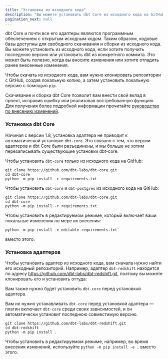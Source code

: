 ```yaml
---
title: "Установка из исходного кода"
description: "Вы можете установить dbt Core из исходного кода на GitHub."
pagination_next: null
---
```


dbt Core и почти все его адаптеры являются программным обеспечением с открытым исходным кодом. Таким образом, кодовые базы доступны для свободного скачивания и сборки из исходного кода. Вы можете установить из исходного кода, если хотите получить последнюю версию или установить dbt из конкретного коммита. Это может быть полезно, когда вы вносите изменения или хотите отладить ранее внесенные изменения.

Чтобы скачать из исходного кода, вам нужно клонировать репозитории с GitHub, создав локальную копию, а затем установить локальную версию с помощью `pip`.

Скачивание и сборка dbt Core позволит вам внести свой вклад в проект, исправив ошибку или реализовав востребованную функцию. Для получения более подробной информации прочитайте [руководство по внесению изменений](https://github.com/dbt-labs/dbt-core/blob/HEAD/CONTRIBUTING.md).

### Установка dbt Core

Начиная с версии 1.8, установка адаптера не приводит к автоматической установке `dbt-core`. Это связано с тем, что версии адаптеров и dbt Core были разъединены, и мы больше не хотим перезаписывать существующие установки dbt-core.

<VersionBlock firstVersion="1.8">

Чтобы установить `dbt-core` только из исходного кода на GitHub:

```shell
git clone https://github.com/dbt-labs/dbt-core.git
cd dbt-core
python -m pip install -r requirements.txt
```

</VersionBlock>

<VersionBlock lastVersion="1.7">

Чтобы установить `dbt-core` и `dbt-postgres` из исходного кода на GitHub:

```shell
git clone https://github.com/dbt-labs/dbt-core.git
cd dbt-core
python -m pip install -r requirements.txt
```
</VersionBlock>

Чтобы установить в редактируемом режиме, который включает ваши локальные изменения по мере их внесения:

```shell
python -m pip install -e editable-requirements.txt` 
```
вместо этого.

### Установка адаптеров

Чтобы установить адаптер из исходного кода, вам сначала нужно найти его исходный репозиторий. Например, адаптер `dbt-redshift` находится по адресу https://github.com/dbt-labs/dbt-redshift.git, поэтому вы можете клонировать его и установить оттуда:

<VersionBlock firstVersion="1.8">

Вам также нужно будет установить `dbt-core` перед установкой адаптера.

</VersionBlock>

<VersionBlock lastVersion="1.7">

Вам _не_ нужно устанавливать `dbt-core` перед установкой адаптера — плагин включает `dbt-core` среди своих зависимостей, и он автоматически установит последнюю совместимую версию.
</VersionBlock>

```shell
git clone https://github.com/dbt-labs/dbt-redshift.git
cd dbt-redshift
python -m pip install .
```

Чтобы установить в редактируемом режиме, например, во время внесения изменений, используйте `python -m pip install -e .` вместо этого.

<FAQ path="Core/install-pip-os-prereqs" />
<FAQ path="Core/install-python-compatibility" />
<FAQ path="Core/install-pip-best-practices" />
